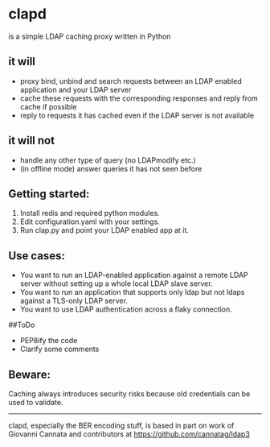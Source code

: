 # clapd
is a simple LDAP caching proxy written in Python

## it will
* proxy bind, unbind and search requests between an LDAP enabled application and your LDAP server
* cache these requests with the corresponding responses and reply from cache if possible
* reply to requests it has cached even if the LDAP server is not available

## it will not
* handle any other type of query (no LDAPmodify etc.)
* (in offline mode) answer queries it has not seen before

## Getting started:
1. Install redis and required python modules.
2. Edit configuration.yaml with your settings.
3. Run clap.py and point your LDAP enabled app at it.

## Use cases:
* You want to run an LDAP-enabled application against a remote LDAP server without setting up a whole local LDAP slave server.
* You want to run an application that supports only ldap but not ldaps against a TLS-only LDAP server. 
* You want to use LDAP authentication across a flaky connection. 

##ToDo
* PEP8ify the code
* Clarify some comments

## Beware:
Caching always introduces security risks because old credentials can be used to validate.

-----
clapd, especially the BER encoding stuff, is based in part on work of Giovanni Cannata and contributors at https://github.com/cannatag/ldap3
